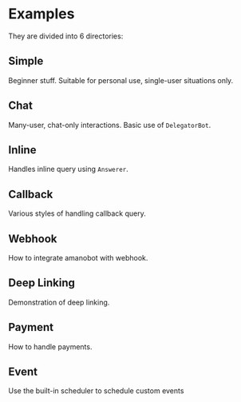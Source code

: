 # Examples

They are divided into 6 directories:

## Simple

Beginner stuff. Suitable for personal use, single-user situations only.

## Chat

Many-user, chat-only interactions. Basic use of `DelegatorBot`.

## Inline

Handles inline query using `Answerer`.

## Callback

Various styles of handling callback query.

## Webhook

How to integrate amanobot with webhook.

## Deep Linking

Demonstration of deep linking.

## Payment

How to handle payments.

## Event

Use the built-in scheduler to schedule custom events
